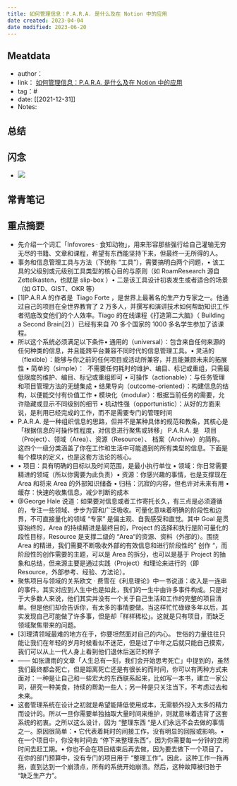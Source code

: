 ```yaml
---
title: 如何管理信息：P.A.R.A. 是什么及在 Notion 中的应用
date created: 2023-04-04
date modified: 2023-06-20
---
```


## Meatdata

- author：
- link： [如何管理信息：P.A.R.A. 是什么及在 Notion 中的应用](https://mp.weixin.qq.com/s?__biz=MzAwOTUwNzI1Ng==&mid=2247483812&idx=1&sn=89414301b153d6165eb7feea9df1207b&chksm=9b5fd973ac285065f3a5308e0316307c816cca83535c765ab4b4a79b81e5cf6754e332dcf4ff&mpshare=1&scene=1&srcid=&sharer_sharetime=1591185871912&sharer_shareid=48387c294460ce9f025e4d1b2410155b&key=4b19ec3f0bdf89b5676b1fba422dd392a3d0dde3cb9345e70e3ffa387bda8a7ee43e1303d999f20a21289f8e6a97387d07f4cb68f8543679573c89751a966fb21c3f65da5aef7ad2e5ebe4c3a9667183&ascene=1&uin=MTM3MzQxNTcwMQ%3D%3D&devicetype=Windows+10+x64&version=62090070&lang=zh_CN&exportkey=Accu5yydsSknJ1Paf9dhTFA%3D&pass_ticket=RlK%2FIypGT1nB8oxcoayEAypJXKli9T812rNsS2DlbUMik1ofjwb5a7z099KeXoz8&accessToken=eyJhbGciOiJIUzI1NiIsImtpZCI6ImRlZmF1bHQiLCJ0eXAiOiJKV1QifQ.eyJhdWQiOiJhY2Nlc3NfcmVzb3VyY2UiLCJleHAiOjE2NDA4NjI3NzUsImciOiJIODNocVRwOVg5S3FwdFZjIiwiaWF0IjoxNjQwODYyNDc1LCJ1c2VySWQiOi0xNTA1NTMwMjM3fQ.3w0_eu36ToJsqhHtJVWGKwJh0T-uCZcB-QmidVKo708)
- tag：#
- date: [[2021-12-31]]
- Notes:

## 总结

## 闪念

- ![](https://chelsechen-img.oss-cn-hangzhou.aliyuncs.com/20211231102135.png)

## 常青笔记

## 重点摘要

- 先介绍一个词汇「Infovores · 食知动物」，用来形容那些强行给自己灌输无穷无尽的书籍、文章和课程，希望有东西能坚持下来，但最终一无所得的人。
- 事务和信息管理工具与方法（下统称 “工具”），需要搞明白两个问题，• 该工具的父级别或元级别工具类型的核心目的与原则（如 RoamResearch 源自 Zettelkasten，也就是 slip-box ）• 二是该工具设计初衷发生或者适合的场景（如 GTD、GIST、OKR 等）
- [1]P.A.R.A 的作者是  Tiago Forte ，是世界上最著名的生产力专家之一。他通过自己的项目在全世界教育了 2 万多人，并撰写和演讲技术如何帮助知识工作者彻底改变他们的个人效率。Tiago 的在线课程《打造第二大脑》（ Building a Second Brain[2] ）已经有来自 70 多个国家的 1000 多名学生参加了该课程。
- 所以这个系统必须满足以下条件• 通用的（universal）：包含来自任何来源的任何种类的信息，并且能跨平台兼容不同时代的信息管理工具。• 灵活的（flexible）：能够与你之前的任何项目或活动所兼容，并且能兼顾未来的拓展性 • 简单的（simple）：  不需要任何耗时的维护、编目、标记或重组，只需最低限度的维护、编目、标记或重组即可 • 可操作（actionable）：与任务管理和项目管理方法的无缝集成 • 结果导向（outcome-oriented）：构建信息的结构，以便能交付有价值工作 • 模块化（modular）：根据当前任务的需要，允许隐藏或显示不同级别的细节 • 机动性强（opportunistic）：从好的方面来说，是利用已经完成的工作，而不是需要专门的管理时间
- P.A.R.A. 是一种组织信息的思路，但并不是某种具体的规范和教条，其核心是「根据信息的可操作性程度，对信息进行聚焦或转移」 P.A.R.A. 是   项目（Project）、领域（Area）、资源（Resource）、 档案（Archive）的简称。这四个一级分类涵盖了你在工作和生活中可能遇到的所有类型的信息。下面是每个模块的定义，也是这套方法论的核心。
- • 项目：具有明确的目标以及时间范围，是最小执行单位 • 领域：你日常需要精进的领域（所以你需要为此负责）• 资源：你感兴趣的事情，也是支撑现在 Area 和将来 Area 的外部知识储备 • 归档：沉寂的内容，但也许对未来有用 • 缓存：快速的收集信息，减少判断的成本
- @George Hale 说道：如果要对信息或者工作寄托长久，有三点是必须遵循的，专注一些领域、步步为营和广泛吸收。可量化意味着明确的阶段性和边界，不可直接量化的领域 “专家” 是偏主观、自我感受和直觉。其中 Goal 是贯穿始终的，Area 的持续精进是最终目的，Project 的选择和执行是阶可量化的段性目标，Resource 是支撑二级的 “Area“的资源、资料（外部的）。围绕 Area 的精进，我们需要不断吸收外部的有效信息和进行阶段性的” 创作 “，而阶段性的创作需要的主题，可以是 Area 的拆分，也可以是基于 Project 的抽象和总结，但来源主要是通过实践（Project）和理论来进行的（即 Resource，外部参考、经验、方法论）。
- 聚焦项目与领域的关系欧文 · 费雪在《利息理论》中一书说道：收入是一连串的事件。其实对应到人生中也是如此，我们的一生中由许多事件构成。只是对于大多数人来说，他们其实并没有一个关于自己生活和工作的完整的项目清单。但是他们却会告诉你，有太多的事情要做。当这样忙忙碌碌多年以后，其实发现自己可能做了许多事，但是却「样样稀松」。这就是只有项目，而缺乏领域聚焦带来的问题。
- [3]理清领域最难的地方在于，你要坦然面对自己的内心。 世俗的力量往往只能让我们在年轻的岁月时候看似不迷茫，但是过了中年之后就只能自己摸索，我们可以从上一代人身上看到他们退休后迷茫的样子
- —— 如张潇雨的文章「人生总有一刻，我们会开始思考死亡」中提到的，虽然我们最终都会死亡，但是距离死亡还是有很长的而时间，你可以有两种方式来面对：一种是让自己和一些宏大的东西联系起来，比如写一本书，建立一家公司，研究一种美食，持续的帮助一些人；另一种是只关注当下，不考虑过去和未来。
- 这套管理系统在设计之初就是希望能降低使用成本，无需额外投入太多的精力而设计的。所以一旦你需要单独抽取大量时间来维护，则就意味着违背了这套系统的初衷。之所以这么设计，因为 “整理东西 “是人们永远不会去做的事情之一。原因很简单：• 它代表着耗时的间接工作，没有明显的回报或影响。• 在一个项目中，你没有时间去 “停下来整理东西”，因为你需要每一分钟的空闲时间去赶工期。• 你也不会在项目结束后再去做，因为要去做下一个项目了。在你的部门预算中，没有专门的项目用于 “整理工作”。因此，这种工作一拖再拖，直到达到一个崩溃点，所有的系统开始崩溃。然后，这种故障被归咎于 “缺乏生产力”。
